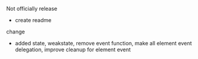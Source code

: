 

Not officially release
                                                                                                                                                                                               
- create readme


change
- added state, weakstate, remove event function, make all element event delegation, improve cleanup for element event